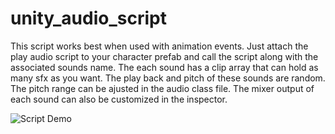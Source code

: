 # unity_audio_script

This script works best when used with animation events. Just attach the play audio script to your character prefab and call the script along with the associated sounds name. The each sound has a clip array that can hold as many sfx as you want. The play back and pitch of these sounds are random. The pitch range can be ajusted in the audio class file. The mixer output of each sound can also be customized in the inspector.

![Script Demo](https://i.imgur.com/eGkrE5L.png)
